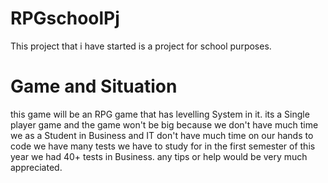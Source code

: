 # RPGschoolPj
This project that i have started is a project for school purposes.
# Game and Situation 
this game will be an RPG game that has levelling System in it.
its a Single player game and the game won't be big because we don't have much time
we as a Student in Business and IT don't have much time on our hands to code we have many tests we have to study for
in the first semester of this year we had 40+ tests in Business.
any tips or help would be very much appreciated.

